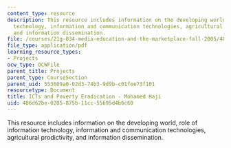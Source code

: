 ```yaml
---
content_type: resource
description: This resource includes information on the developing world, role of information
  technology, information and communication technologies, agricultural prodictivity,
  and information dissemination.
file: /courses/21g-034-media-education-and-the-marketplace-fall-2005/486d62be0285875b11cc55695d4b6c60_MIT21G_034F05_ictspovertye.pdf
file_type: application/pdf
learning_resource_types:
- Projects
ocw_type: OCWFile
parent_title: Projects
parent_type: CourseSection
parent_uid: 553609a0-02d3-74b3-9d9b-c01fee73f101
resourcetype: Document
title: ICTs and Poverty Eradication - Mohamed Haji
uid: 486d62be-0285-875b-11cc-55695d4b6c60
---
```

This resource includes information on the developing world, role of information technology, information and communication technologies, agricultural prodictivity, and information dissemination.

